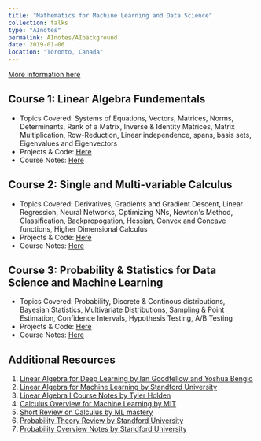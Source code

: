 ```yaml
---
title: "Mathematics for Machine Learning and Data Science"
collection: talks
type: "AInotes"
permalink: AInotes/AIbackground
date: 2019-01-06
location: "Toronto, Canada"
---
```


[More information here](https://www.coursera.org/specializations/mathematics-for-machine-learning-and-data-science?utm_campaign=websitecourses-m4ml-topbutton&utm_medium=institutions&utm_source=deeplearning-ai)

## Course 1: Linear Algebra Fundementals
- Topics Covered: Systems of Equations, Vectors, Matrices, Norms, Determinants, Rank of a Matrix, Inverse & Identity Matrices, Matrix Multiplication, Row-Reduction, Linear independence, spans, basis sets, Eigenvalues and Eigenvectors
- Projects & Code: [Here](https://github.com/Tahir001/Artificial-Intelligence/tree/main/AI%20prerequisites/Linear%20Algebra)
- Course Notes: [Here](https://tahirm.notion.site/Linear-Algebra-Foundations-80574f51ca944c9a8b9196431ac1fbb9?pvs=4)

## Course 2: Single and Multi-variable Calculus 
- Topics Covered: Derivatives, Gradients and Gradient Descent, Linear Regression, Neural Networks, Optimizing NNs, Newton's Method, Classification, Backpropogation, Hessian, Convex and Concave functions, Higher Dimensional Calculus 
- Projects & Code: [Here](https://github.com/Tahir001/Artificial-Intelligence/tree/main/AI%20prerequisites/Calculus)
- Course Notes: [Here](https://tahirm.notion.site/Calculus-b1aa6236b1014b2496a2462a7982d7c3?pvs=4)

## Course 3: Probability & Statistics for Data Science and Machine Learning 
- Topics Covered: Probability, Discrete & Continous distributions, Bayesian Statistics, Multivariate Distributions, Sampling & Point Estimation, Confidence Intervals, Hypothesis Testing, A/B Testing
- Projects & Code: [Here](https://github.com/Tahir001/Artificial-Intelligence/tree/main/AI%20prerequisites/Probability%20and%20Statistics)
- Course Notes: [Here](https://tahirm.notion.site/Probability-ec9e11463ec2447b98506a3267f13fab)

## Additional Resources 

1. [Linear Algebra for Deep Learning by Ian Goodfellow and Yoshua Bengio](https://www.deeplearningbook.org/contents/linear_algebra.html)
2. [Linear Algebra for Machine Learning by Standford University](https://cs229.stanford.edu/lectures-spring2022/cs229-linear_algebra_review.pdf)
3. [Linear Algebra I Course Notes by Tyler Holden](https://mcs.utm.utoronto.ca/~tholden/LectureNotes223.pdf)
4. [Calculus Overview for Machine Learning by MIT](https://ocw.mit.edu/courses/18-s096-matrix-calculus-for-machine-learning-and-beyond-january-iap-2022/pages/lecture-notes-and-readings/)
5. [Short Review on Calculus by ML mastery](https://machinelearningmastery.com/calculus-for-machine-learning-7-day-mini-course/)
6. [Probability Theory Review by Standford University](https://cs229.stanford.edu/lectures-spring2022/cs229-probability_review_slides.pdf)
7. [Probability Overview Notes by Standford University](https://cs229.stanford.edu/notes2022fall/cs229-probability_review.pdf)
